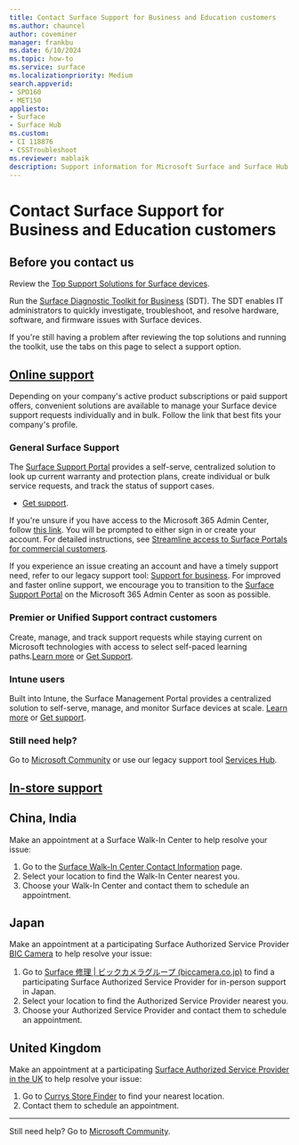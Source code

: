 ```yaml
---
title: Contact Surface Support for Business and Education customers
ms.author: chauncel
author: coveminer
manager: frankbu
ms.date: 6/10/2024
ms.topic: how-to
ms.service: surface
ms.localizationpriority: Medium
search.appverid:
- SPO160
- MET150
appliesto:
- Surface
- Surface Hub
ms.custom: 
- CI 118876
- CSSTroubleshoot 
ms.reviewer: mablaik
description: Support information for Microsoft Surface and Surface Hub products.
---
```


# Contact Surface Support for Business and Education customers

## Before you contact us  

Review the [Top Support Solutions for Surface devices](/surface/support-solutions-surface).

Run the [Surface Diagnostic Toolkit for Business](surface-diagnostic-toolkit-business.md) (SDT). The SDT enables IT administrators to quickly investigate, troubleshoot, and resolve hardware, software, and firmware issues with Surface devices.

If you're still having a problem after reviewing the top solutions and running the toolkit, use the tabs on this page to select a support option.

## [Online support](#tab/online)

Depending on your company's active product subscriptions or paid support offers, convenient solutions are available to manage your Surface device support requests individually and in bulk. Follow the link that best fits your company's profile.

### General Surface Support

The [Surface Support Portal](surface-support-portal.md) provides a self-serve, centralized solution to look up current warranty and protection plans, create individual or bulk service requests, and track the status of support cases. 

- [Get support](https://admin.microsoft.com/adminportal/home#/support/microsoftsurfacesupport).

If you're unsure if you have access to the Microsoft 365 Admin Center, follow [this link](https://signup.microsoft.com/createaccount?=https%3A%2F%2Fadmin.microsoft.com%2FAdminportal%2FHome%3Fmcapiorgid%3D%7Bmcapiorgid%7D%26accountid%3D%7Baccountid%7D%26&origin=servicesHub&scenario=skiplba). You will be prompted to either sign in or create your account. For detailed instructions, see [Streamline access to Surface Portals for commercial customers](streamline-access-surface-portals.md).

If you experience an issue creating an account and have a timely support need,  refer to our legacy support tool: [Support for business](https://support.serviceshub.microsoft.com/supportforbusiness). For improved and faster online support, we encourage you to transition to the [Surface Support Portal](surface-support-portal.md) on the Microsoft 365 Admin Center as soon as possible.

### Premier or Unified Support contract customers

Create, manage, and track support requests while staying current on Microsoft technologies with access to select self-paced learning paths.[Learn more](/services-hub/unified/support/) or [Get Support](https://serviceshub.microsoft.com/support/create).

### Intune users

Built into Intune, the Surface Management Portal provides a centralized solution to self-serve, manage, and monitor Surface devices at scale. [Learn more](surface-management-portal.md) or [Get support](https://endpoint.microsoft.com/).

### Still need help?

Go to [Microsoft Community](https://answers.microsoft.com/) or use our legacy support tool [Services Hub](https://support.serviceshub.microsoft.com/supportforbusiness).

## [In-store support](#tab/instore)

## China, India

Make an appointment at a Surface Walk-In Center to help resolve your issue:

1. Go to the [Surface Walk-In Center Contact Information](https://support.microsoft.com/help/4498593/find-surface-walk-in-center-contact-information) page.
2. Select your location to find the Walk-In Center nearest you.  
3. Choose your Walk-In Center and contact them to schedule an appointment.

## Japan

Make an appointment at a participating Surface Authorized Service Provider [BIC Camera](https://www.biccamera.co.jp/support/surface_repair/) to help resolve your issue:

1. Go to [Surface 修理 | ビックカメラグループ (biccamera.co.jp)](https://www.biccamera.co.jp/support/surface_repair/apply/#shops) to find a participating Surface Authorized Service Provider for in-person support in Japan.
2. Select your location to find the Authorized Service Provider nearest you.
3. Choose your Authorized Service Provider and contact them to schedule an appointment.

## United Kingdom

Make an appointment at a participating [Surface Authorized Service Provider in the UK](https://support.microsoft.com/en-us/surface/find-authorized-service-provider-contact-information-for-the-united-kingdom-dc17aa1a-9e77-46b6-aa10-f5a2557406bd) to help resolve your issue:

1. Go to [Currys Store Finder](https://www.currys.co.uk/store-finder) to find your nearest location.
2. Contact them to schedule an appointment.

---

Still need help? Go to [Microsoft Community](https://answers.microsoft.com/).
